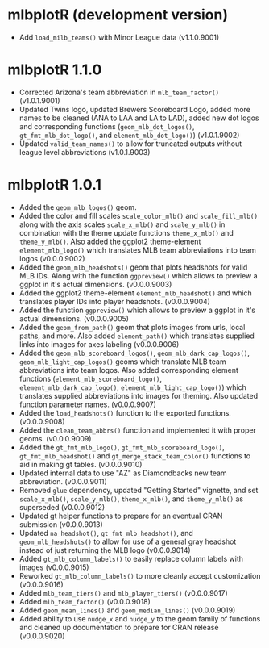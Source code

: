 # mlbplotR (development version)

* Add `load_milb_teams()` with Minor League data (v1.1.0.9001)

# mlbplotR 1.1.0

* Corrected Arizona's team abbreviation in `mlb_team_factor()` (v1.0.1.9001)
* Updated Twins logo, updated Brewers Scoreboard Logo, added more names to be cleaned (ANA to LAA and LA to LAD), added new dot logos and corresponding functions (`geom_mlb_dot_logos()`, `gt_fmt_mlb_dot_logo()`, and `element_mlb_dot_logo()`) (v1.0.1.9002)
* Updated `valid_team_names()` to allow for truncated outputs without league level abbreviations (v1.0.1.9003)

# mlbplotR 1.0.1

* Added the `geom_mlb_logos()` geom.
* Added the color and fill scales `scale_color_mlb()` and `scale_fill_mlb()` along with the axis scales `scale_x_mlb()` and `scale_y_mlb()` in combination with the theme update functions `theme_x_mlb()` and `theme_y_mlb()`. Also added the ggplot2 theme-element `element_mlb_logo()` which translates MLB team abbreviations into team logos (v0.0.0.9002)
* Added the `geom_mlb_headshots()` geom that plots headshots for valid MLB IDs. Along with the function `ggpreview()` which allows to preview a ggplot in it's actual dimensions. (v0.0.0.9003)
* Added the ggplot2 theme-element `element_mlb_headshot()` and  which translates player IDs into player headshots. (v0.0.0.9004)
* Added the function `ggpreview()` which allows to preview a ggplot in it's actual dimensions. (v0.0.0.9005)
* Added the `geom_from_path()` geom that plots images from urls, local paths, and more. Also added `element_path()` which translates supplied links into images for axes labeling (v0.0.0.9006)
* Added the `geom_mlb_scoreboard_logos()`, `geom_mlb_dark_cap_logos()`, `geom_mlb_light_cap_logos()` geoms which translate MLB team abbreviations into team logos. Also added corresponding element functions (`element_mlb_scoreboard_logo()`, `element_mlb_dark_cap_logo()`, `element_mlb_light_cap_logo()`) which translates supplied abbreviations into images for theming. Also updated function parameter names. (v0.0.0.9007)
* Added the `load_headshots()` function to the exported functions. (v0.0.0.9008)
* Added the `clean_team_abbrs()` function and implemented it with proper geoms. (v0.0.0.9009)
* Added the `gt_fmt_mlb_logo()`, `gt_fmt_mlb_scoreboard_logo()`, `gt_fmt_mlb_headshot()` and `gt_merge_stack_team_color()` functions to aid in making gt tables. (v0.0.0.9010)
* Updated internal data to use "AZ" as Diamondbacks new team abbreviation. (v0.0.0.9011)
* Removed `glue` dependency, updated "Getting Started" vignette, and set `scale_x_mlb()`, `scale_y_mlb()`, `theme_x_mlb()`, and `theme_y_mlb()` as superseded (v0.0.0.9012)
* Updated gt helper functions to prepare for an eventual CRAN submission (v0.0.0.9013)
* Updated `na_headshot()`, `gt_fmt_mlb_headshot()`, and `geom_mlb_headshots()` to allow for use of a general gray headshot instead of just returning the MLB logo (v0.0.0.9014)
* Added `gt_mlb_column_labels()` to easily replace column labels with images (v0.0.0.9015)
* Reworked `gt_mlb_column_labels()` to more cleanly accept customization (v0.0.0.9016)
* Added `mlb_team_tiers()` and `mlb_player_tiers()` (v0.0.0.9017)
* Added `mlb_team_factor()` (v0.0.0.9018)
* Added `geom_mean_lines()` and `geom_median_lines()` (v0.0.0.9019)
* Added ability to use `nudge_x` and `nudge_y` to the geom family of functions and cleaned up documentation to prepare for CRAN release (v0.0.0.9020)
